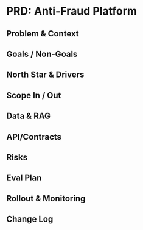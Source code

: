 # PRD: Anti-Fraud Platform

## Problem & Context
## Goals / Non-Goals
## North Star & Drivers
## Scope In / Out
## Data & RAG
## API/Contracts
## Risks
## Eval Plan
## Rollout & Monitoring
## Change Log
